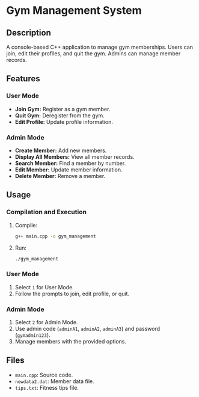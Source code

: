 # Gym Management System

## Description
A console-based C++ application to manage gym memberships. Users can join, edit their profiles, and quit the gym. Admins can manage member records.

## Features

### User Mode
- **Join Gym:** Register as a gym member.
- **Quit Gym:** Deregister from the gym.
- **Edit Profile:** Update profile information.

### Admin Mode
- **Create Member:** Add new members.
- **Display All Members:** View all member records.
- **Search Member:** Find a member by number.
- **Edit Member:** Update member information.
- **Delete Member:** Remove a member.

## Usage

### Compilation and Execution
1. Compile:
    ```sh
    g++ main.cpp -o gym_management
    ```
2. Run:
    ```sh
    ./gym_management
    ```

### User Mode
1. Select `1` for User Mode.
2. Follow the prompts to join, edit profile, or quit.

### Admin Mode
1. Select `2` for Admin Mode.
2. Use admin code (`adminA1`, `adminA2`, `adminA3`) and password (`gymadmin123`).
3. Manage members with the provided options.

## Files
- `main.cpp`: Source code.
- `newdata2.dat`: Member data file.
- `tips.txt`: Fitness tips file.
